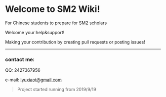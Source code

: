 # Welcome to SM2 Wiki!

For Chinese students to prepare for SM2 scholars

Welcome your help&support!

Making your contribution by creating pull requests or posting issues! 

---

### contact me:

QQ: 2427367956

e-mail: lyuxiaot@gmail.com


> Project started running from 2019/9/19
